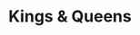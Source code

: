 ---
pid: CH297
title: Kings & Queens
location_transcription: North Phila (Kensington)
zipcode: '19130'
outside_phl: 
neighborhood: Art Museum,Francisville
age: '22'
age_range: 20-29
instagram: 
image_file_name: CH_297.jpg
proposal_transcription: 'Gardens where Rivers Flow Underneath, date Palm trees, Rivers
  containing: Milk and Honey'
topic: Unknown
topic_summary: '0'
type: Other No Form
keywords_other: 
credit: 
image_labels: |-
  Milk Silver & Gold Bricks Honey
  Stay Thirsty My Friends LOL
twitter: 
facebook: 
permalink: "/monuments/ch297/"
layout: item-page
---